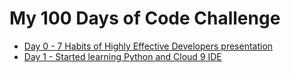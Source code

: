 # My 100 Days of Code Challenge

* [Day 0 - 7 Habits of Highly Effective Developers presentation](https://github.com/edbartram/100DaysOfCode/blob/master/log/Day0.md)
* [Day 1 - Started learning Python and Cloud 9 IDE](https://github.com/edbartram/100DaysOfCode/blob/master/log/Day1.md)
